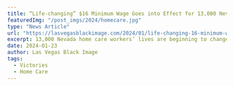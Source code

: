 ```yaml
---
title: “Life-changing” $16 Minimum Wage Goes into Effect for 13,000 Nevada Home Care Workers Following Years of Strong Union Advocacy
featuredImg: "/post_imgs/2024/homecare.jpg"
type: "News Article"
url: "https://lasvegasblackimage.com/2024/01/life-changing-16-minimum-wage-goes-into-effect-for-13000-nevada-home-care-workers-following-years-of-strong-union-advocacy/"
excerpt: 13,000 Nevada home care workers’ lives are beginning to change dramatically as they start to see the state’s new $16 minimum wage show up in their paychecks. The average wage had previously stagnated at around $11 for over a decade, creating a crisis-level workforce shortage.
date: 2024-01-23
author: Las Vegas Black Image
tags:
  - Victories
  - Home Care
---
```


